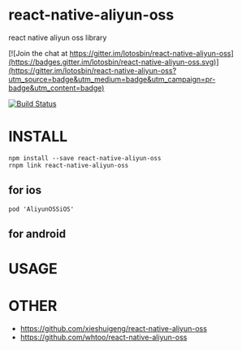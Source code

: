 # react-native-aliyun-oss
react native aliyun oss library

[![Join the chat at https://gitter.im/lotosbin/react-native-aliyun-oss](https://badges.gitter.im/lotosbin/react-native-aliyun-oss.svg)](https://gitter.im/lotosbin/react-native-aliyun-oss?utm_source=badge&utm_medium=badge&utm_campaign=pr-badge&utm_content=badge)

[![Build Status](https://travis-ci.org/lotosbin/react-native-aliyun-oss.svg?branch=master)](https://travis-ci.org/lotosbin/react-native-aliyun-oss)

# INSTALL 
```
npm install --save react-native-aliyun-oss
rnpm link react-native-aliyun-oss
```

## for ios
```Podfile
pod 'AliyunOSSiOS'
```

## for android


# USAGE


# OTHER 
- https://github.com/xieshuigeng/react-native-aliyun-oss
- https://github.com/whtoo/react-native-aliyun-oss
